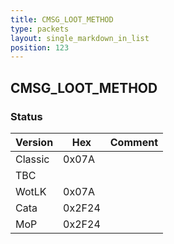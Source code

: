 ```yaml
---
title: CMSG_LOOT_METHOD
type: packets
layout: single_markdown_in_list
position: 123
---
```


## CMSG_LOOT_METHOD

### Status

Version    | Hex        | Comment
---------- | ---------- | ---------- 
Classic    | 0x07A      | 
TBC        |            |
WotLK      | 0x07A      | 
Cata       | 0x2F24     | 
MoP        | 0x2F24     | 